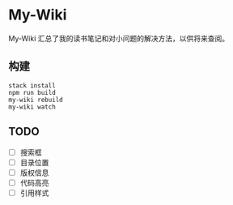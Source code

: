 # My-Wiki

My-Wiki 汇总了我的读书笔记和对小问题的解决方法，以供将来查阅。

## 构建

```
stack install
npm run build
my-wiki rebuild
my-wiki watch
```

## TODO

- [ ] 搜索框
- [ ] 目录位置
- [ ] 版权信息
- [ ] 代码高亮
- [ ] 引用样式
